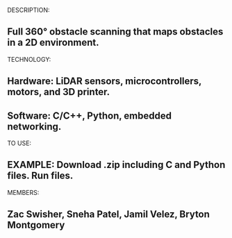 
DESCRIPTION:

## Full 360° obstacle scanning that maps obstacles in a 2D environment. 

TECHNOLOGY:

## Hardware: LiDAR sensors, microcontrollers, motors, and 3D printer.
## Software: C/C++, Python, embedded networking.

TO USE:

## EXAMPLE: Download .zip including C and Python files. Run files.

MEMBERS:

## Zac Swisher, Sneha Patel, Jamil Velez, Bryton Montgomery






